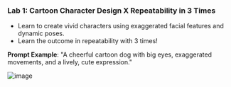 ### **Lab 1: Cartoon Character Design X Repeatability in 3 Times**

- Learn to create vivid characters using exaggerated facial features and dynamic poses.
- Learn the outcome in repeatability with 3 times!

**Prompt Example**: "A cheerful cartoon dog with big eyes, exaggerated movements, and a lively, cute expression."

![image](https://github.com/user-attachments/assets/0511e7ef-b602-4fbf-9d8a-df56f62027f7)

